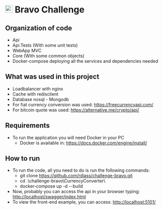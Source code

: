 # <img src="https://avatars1.githubusercontent.com/u/7063040?v=4&s=200.jpg" alt="Hurb" width="24" /> Bravo Challenge

## Organization of code
- Api
- Api.Tests (With some unit tests)
- WebApp MVC
- Core (With some common objects)
- Docker-compose deploying all the services and dependencies needed

## What was used in this project
- Loadbalancer with nginx
- Cache with redisclient
- Database nosql - Mongodb
- For fiat currency conversion was used: <https://freecurrencyapi.com/>
- For bitcoin quote was used: <https://alternative.me/crypto/api/>

## Requirements

- To run the application you will need Docker in your PC
    - Docker is available in: <https://docs.docker.com/engine/install/>


## How to run
-   To run the code, all you need to do is run the following commands:
    -   git clone https://github.com/rdiass/challenge-bravo.git
    -   cd .\challenge-bravo\CurrencyConverter\
    -   docker-compose up -d --build
-   Now, probably you can access the api in your browser typing: <http://localhost/swagger/index.html>
-   To view the front-end example, you can access: <http://localhost:5101/>